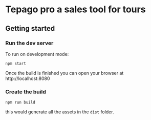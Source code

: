 # Tepago pro a sales tool for tours

## Getting started

### Run the dev server
To run on development mode:

```shell
npm start
```

Once the build is finished you can open your browser at http://localhost:8080

### Create the build

```shell
npm run build
```

this would generate all the assets in  the `dist` folder.